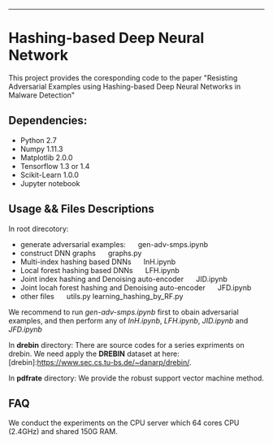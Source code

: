 ----------
# Hashing-based Deep Neural Network
This project provides the coresponding code to the paper "Resisting Adversarial Examples using Hashing-based Deep Neural Networks in Malware Detection"

## Dependencies:
* Python 2.7
* Numpy 1.11.3
* Matplotlib 2.0.0
* Tensorflow 1.3 or 1.4
* Scikit-Learn 1.0.0
* Jupyter notebook

## Usage && Files Descriptions
In root direcotory:
* generate adversarial examples:
$\quad$ gen-adv-smps.ipynb
* construct DNN graphs
$\quad$ graphs.py
* Multi-index hashing based DNNs
$\quad$ InH.ipynb
* Local forest hashing based DNNs
$\quad$ LFH.ipynb
* Joint index hashing and Denoising auto-encoder
$\quad$ JID.ipynb
* Joint locah forest hashing and Denoising auto-encoder
$\quad$ JFD.ipynb
* other files
$\quad$ utils.py learning_hashing_by_RF.py

We recommend to run *gen-adv-smps.ipynb* first to obain adversarial examples, and then perform any of *InH.ipynb*, *LFH.ipynb*, *JID.ipynb* and *JFD.ipynb*

In **drebin** directory:
There are source codes for a series expriments on drebin. We need apply the **DREBIN** dataset at here: [drebin]:https://www.sec.cs.tu-bs.de/~danarp/drebin/. 

In **pdfrate** directory:
We provide the robust support vector machine method.

## FAQ
We conduct the experiments on the CPU server which 64 cores CPU (2.4GHz) and shared 150G RAM.


